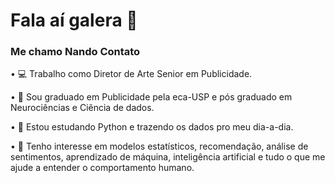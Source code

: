 # Fala aí galera 👋
### Me chamo Nando Contato

• 💻 Trabalho como Diretor de Arte Senior em Publicidade.

• 🧠 Sou graduado em Publicidade pela eca-USP e pós graduado em Neurociências e Ciência de dados.

• 🐍 Estou estudando Python e trazendo os dados pro meu dia-a-dia.

• 👀 Tenho interesse em modelos estatísticos, recomendação, análise de sentimentos, aprendizado de máquina, inteligência artificial e tudo o que me ajude a entender o comportamento humano.
